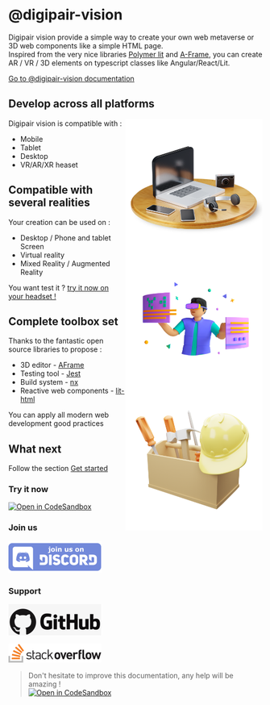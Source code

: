 # @digipair-vision

Digipair vision provide a simple way to create your own web metaverse or 3D web components like a simple HTML page.  
Inspired from the very nice libraries [Polymer lit](https://lit.dev) and [A-Frame](https://aframe.io), you can create AR / VR / 3D elements on typescript classes like Angular/React/Lit.

[Go to @digipair-vision documentation](https://opensource.digipair.ai/)

## Develop across all platforms

<img alt="Develop across all platforms" src="./docs/assets/employee-desk.min.png" style="float: right; width: 17rem;"/>

Digipair vision is compatible with :

- Mobile
- Tablet
- Desktop
- VR/AR/XR heaset

## Compatible with several realities

<img alt="Compatible with several realities" src="./docs/assets/boy-using-metaverse-tech.min.png" style="float: right; width: 17rem;"/>

Your creation can be used on :

- Desktop / Phone and tablet Screen
- Virtual reality
- Mixed Reality / Augmented Reality

You want test it ? [try it now on your headset !](https://metaverse-bootstrap.onrender.com)

## Complete toolbox set

<img alt="Complete toolbox set" src="./docs/assets/labour-tool-box.min.png" style="float: right; width: 17rem;"/>

Thanks to the fantastic open source libraries to propose :

- 3D editor - [AFrame](https://aframe.io)
- Testing tool - [Jest](https://jestjs.io)
- Build system - [nx](https://nx.dev)
- Reactive web components - [lit-html](https://lit.dev)

You can apply all modern web development good practices

## What next

Follow the section [Get started](get-started)

### Try it now

[![Open in CodeSandbox](https://codesandbox.io/static/img/play-codesandbox.svg)](https://githubbox.com/digipair-vision/metaverse-boostrap/blob/master/apps/metaverse/src/lib/metaverse.space.ts)

### Join us

[![Join us on Discord](./docs/assets/discord.png)](https://discord.gg/kCqF8xaMHJ)

### Support

[![Github](./docs/assets/github.png)](https://github.com/digipair/digipair-vision)

[![stackoverflow](./docs/assets/stackoverflow.png)](https://stackoverflow.com/questions/tagged/pinser)

> Don't hesitate to improve this documentation, any help will be amazing !  
> [![Open in CodeSandbox](https://codesandbox.io/static/img/play-codesandbox.svg)](https://githubbox.com/digipair/digipair-vision/blob/master/docs/README.md)
